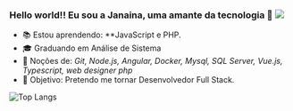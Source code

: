 ### Hello world!! Eu sou a Janaina, uma amante da tecnologia 👋 ![](https://komarev.com/ghpvc/?username=janainaborges&color=blue)

<!--
**janainaborges/janainaborges** is a ✨ _special_ ✨ repository because its `README.md` (this file) appears on your GitHub profile.

Here are some ideas to get you started:

- 🔭 I’m currently working on ...
- 🌱 I’m currently learning ...
- 👯 I’m looking to collaborate on ...
- 🤔 I’m looking for help with ...
- 💬 Ask me about ...
- 📫 How to reach me: ...
- 😄 Pronouns: ...
- ⚡ Fun fact: ...
-->


- 📚 Estou aprendendo: **JavaScript e PHP.
- 🎓 Graduando em Análise de Sistema
- 🌱 Noções de: *Git, Node.js, Angular, Docker, Mysql, SQL Server, Vue.js, Typescript, web designer php*
- 🎯 Objetivo: Pretendo me tornar Desenvolvedor Full Stack.

![Top Langs](https://github-readme-stats.vercel.app/api/top-langs/?username=janainaborges&layout=compact)



